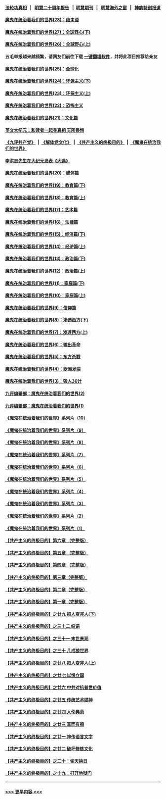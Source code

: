 #### [法轮功真相](https://github.com/gfw-breaker/truth/blob/master/README.md?t=0) &nbsp;&nbsp;|&nbsp;&nbsp; [明慧二十周年报告](https://github.com/gfw-breaker/mh-reports/blob/master/README.md?t=0) &nbsp;&nbsp;|&nbsp;&nbsp;[明慧期刊](https://github.com/gfw-breaker/mh-qikan) &nbsp;&nbsp;|&nbsp;&nbsp; [明慧海外之窗](https://github.com/gfw-breaker/mh-news/blob/master/README.md?t=0) &nbsp;&nbsp;|&nbsp;&nbsp; [神韵特别报道](https://github.com/gfw-breaker/mh-news/blob/master/shenyun.md?t=0)
#### [魔鬼在统治着我们的世界(28)：结束语](../pages/nsc422/n10936246.md?t=06160801) 
#### [魔鬼在统治着我们的世界(27)：全球野心(下)](../pages/nsc422/n10928319.md?t=06160801) 
#### [魔鬼在统治着我们的世界(26)：全球野心(上)](../pages/nsc422/n10900318.md?t=06160801) 
#### 五毛举报越来越频繁，请网友们前往下载 [一键翻墙软件](https://github.com/gfw-breaker/ssr-accounts)，并将此项目推荐给亲友
#### [魔鬼在统治着我们的世界(25)：全球化](../pages/nsc422/n10788205.md?t=06160801) 
#### [魔鬼在统治着我们的世界(24)：环保主义(下)](../pages/nsc422/n10695307.md?t=06160801) 
#### [魔鬼在统治着我们的世界(23)：环保主义(上)](../pages/nsc422/n10688613.md?t=06160801) 
#### [魔鬼在统治着我们的世界(22)：恐怖主义](../pages/nsc422/n10614727.md?t=06160801) 
#### [魔鬼在统治着我们的世界(21)：文化篇](../pages/nsc422/n10597706.md?t=06160801) 
#### [英文大纪元：和读者一起寻真相 无所畏惧](../pages/nsc422/n12542027.md?t=06160801) 
#### [《九评共产党》](https://github.com/begood0513/9ping.md/blob/master/README.md) &nbsp;|&nbsp; [《解体党文化》](../../../../jtdwh.md/blob/master/README.md)  &nbsp;|&nbsp; [《共产主义的终极目的》](../../../../gczydzjmd.md/blob/master/README.md) &nbsp;|&nbsp; [《魔鬼在统治我们的世界》](../../../../mgztzwmdsj.md/blob/master/README.md) 
#### [李洪志先生在大纪元发表《大选》](../pages/nsc422/n12534746.md?t=06160801) 
#### [魔鬼在统治着我们的世界(20)：媒体篇](../pages/nsc422/n10586579.md?t=06160801) 
#### [魔鬼在统治着我们的世界(19)：教育篇(下)](../pages/nsc422/n10564808.md?t=06160801) 
#### [魔鬼在统治着我们的世界(18)：教育篇(上)](../pages/nsc422/n10526970.md?t=06160801) 
#### [魔鬼在统治着我们的世界(17)：艺术篇](../pages/nsc422/n10499093.md?t=06160801) 
#### [魔鬼在统治着我们的世界(16)：法律篇](../pages/nsc422/n10485969.md?t=06160801) 
#### [魔鬼在统治着我们的世界(15)：经济篇(下)](../pages/nsc422/n10469975.md?t=06160801) 
#### [魔鬼在统治着我们的世界(14)：经济篇(上)](../pages/nsc422/n10457370.md?t=06160801) 
#### [魔鬼在统治着我们的世界(13)：政治篇(下)](../pages/nsc422/n10448270.md?t=06160801) 
#### [魔鬼在统治着我们的世界(12)：政治篇(上)](../pages/nsc422/n10444576.md?t=06160801) 
#### [魔鬼在统治着我们的世界(11)：家庭篇(下)](../pages/nsc422/n10440961.md?t=06160801) 
#### [魔鬼在统治着我们的世界(10)：家庭篇(上)](../pages/nsc422/n10435448.md?t=06160801) 
#### [魔鬼在统治着我们的世界(9)：信仰篇](../pages/nsc422/n10432159.md?t=06160801) 
#### [魔鬼在统治着我们的世界(8)：渗透西方(下)](../pages/nsc422/n10429603.md?t=06160801) 
#### [魔鬼在统治着我们的世界(7)：渗透西方(上)](../pages/nsc422/n10426013.md?t=06160801) 
#### [魔鬼在统治着我们的世界(6)：输出革命](../pages/nsc422/n10421536.md?t=06160801) 
#### [魔鬼在统治着我们的世界(5)：东方杀戮](../pages/nsc422/n10417707.md?t=06160801) 
#### [魔鬼在统治着我们的世界(4)：欧洲发端](../pages/nsc422/n10414890.md?t=06160801) 
#### [魔鬼在统治着我们的世界(3)：毁人36计](../pages/nsc422/n10411583.md?t=06160801) 
#### [九评编辑部：魔鬼在统治着我们的世界(2)](../pages/nsc422/n10410036.md?t=06160801) 
#### [九评编辑部：魔鬼在统治着我们的世界(1)](../pages/nsc422/n10406825.md?t=06160801) 
#### [《魔鬼在统治着我们的世界》系列片（10）](../pages/nsc422/n12292670.md?t=06160801) 
#### [《魔鬼在统治着我们的世界》系列片（9）](../pages/nsc422/n12290859.md?t=06160801) 
#### [《魔鬼在统治着我们的世界》系列片（8）](../pages/nsc422/n12287445.md?t=06160801) 
#### [《魔鬼在统治着我们的世界》系列片（7）](../pages/nsc422/n12283425.md?t=06160801) 
#### [《魔鬼在统治着我们的世界》系列片（6）](../pages/nsc422/n12282314.md?t=06160801) 
#### [《魔鬼在统治着我们的世界》系列片（5）](../pages/nsc422/n12281419.md?t=06160801) 
#### [《魔鬼在统治着我们的世界》系列片（4）](../pages/nsc422/n12274024.md?t=06160801) 
#### [《魔鬼在统治着我们的世界》系列片（3）](../pages/nsc422/n12271322.md?t=06160801) 
#### [《魔鬼在统治着我们的世界》系列片（2）](../pages/nsc422/n12269049.md?t=06160801) 
#### [《魔鬼在统治着我们的世界》系列片（1）](../pages/nsc422/n12267575.md?t=06160801) 
#### [【共产主义的终极目的】第六章 （完整版）](../pages/nsc422/n11428913.md?t=06160801) 
#### [【共产主义的终极目的】第五章 （完整版）](../pages/nsc422/n11428912.md?t=06160801) 
#### [【共产主义的终极目的】第四章 （完整版）](../pages/nsc422/n11428907.md?t=06160801) 
#### [【共产主义的终极目的】第三章（完整版）](../pages/nsc422/n11428848.md?t=06160801) 
#### [【共产主义的终极目的】第二章（完整版）](../pages/nsc422/n11428831.md?t=06160801) 
#### [【共产主义的终极目的】第一章（完整版）](../pages/nsc422/n11417651.md?t=06160801) 
#### [【共产主义的终极目的】之廿九 把人变非人(下)](../pages/nsc422/n11344140.md?t=06160801) 
#### [【共产主义的终极目的】之三十二 结语](../pages/nsc422/n11360535.md?t=06160801) 
#### [【共产主义的终极目的】之三十一 末世景观](../pages/nsc422/n11351129.md?t=06160801) 
#### [【共产主义的终极目的】之三十 几成狼世界](../pages/nsc422/n11348280.md?t=06160801) 
#### [【共产主义的终极目的】之廿八 把人变非人(上)](../pages/nsc422/n11340492.md?t=06160801) 
#### [【共产主义的终极目的】之廿七 以恨立国](../pages/nsc422/n11336944.md?t=06160801) 
#### [【共产主义的终极目的】之廿六 中共对抗普世价值](../pages/nsc422/n11324785.md?t=06160801) 
#### [【共产主义的终极目的】之廿五 传统艺术颂神](../pages/nsc422/n11296396.md?t=06160801) 
#### [【共产主义的终极目的】之廿四 人伦典范](../pages/nsc422/n11296397.md?t=06160801) 
#### [【共产主义的终极目的】之廿三 富而有德](../pages/nsc422/n11283598.md?t=06160801) 
#### [【共产主义的终极目的】之廿一 神传语言文字](../pages/nsc422/n11263265.md?t=06160801) 
#### [【共产主义的终极目的】之廿二 破坏修炼文化](../pages/nsc422/n11245728.md?t=06160801) 
#### [【共产主义的终极目的】之二十：偷天换日](../pages/nsc422/n11238846.md?t=06160801) 
#### [【共产主义的终极目的】之十九：打开地狱门](../pages/nsc422/n11206376.md?t=06160801) 

----
#### [ >>> 更早内容 <<< ](../indexes/nsc422-earlier.md)
